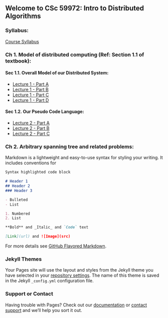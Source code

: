 ## Welcome to CSc 59972: Intro to Distributed Algorithms

### Syllabus:

<a href="https://cuny907-my.sharepoint.com/:f:/g/personal/devendra_kumar66_login_cuny_edu/Egb0Upvw095Cu9XGun5G4rwBG0-VjvFYQiLj7BBGgxza5Q?e=ctNtkQ">Course Syllabus</a>

### Ch 1. Model of distributed computing (Ref: Section 1.1 of textbook):

#### Sec 1.1. Overall Model of our Distributed System:

- <a href="https://cuny907-my.sharepoint.com/:u:/g/personal/devendra_kumar66_login_cuny_edu/ER1u7eXtdk1CtXet3fdd2moB_0qTdETQ1jlY2BqkCeVXdA?e=C99fXW">Lecture 1 - Part A</a>
- <a href="https://cuny907-my.sharepoint.com/:u:/g/personal/devendra_kumar66_login_cuny_edu/EbyPenSmaBpLuAIaK_vrMJwBDuZ2pODE6eFfR7snoIUSFQ?e=0bHKXM">Lecture 1 - Part B</a>
- <a href="https://cuny907-my.sharepoint.com/:u:/g/personal/devendra_kumar66_login_cuny_edu/EXTbDGj3pPdNvUdr96l7q9sB6XcOnEqEBXtD2Dua_v90Nw?e=h4BiSj">Lecture 1 - Part C</a>
- <a href="https://cuny907-my.sharepoint.com/:f:/g/personal/devendra_kumar66_login_cuny_edu/ElrudrUqA4VMqvIKJgA_ZDEBtmrIh1qaRRQqdGxlEOKJ0g?e=X6kQ9M">Lecture 1 - Part D</a>

#### Sec 1.2. Our Pseudo Code Language:

- <a href="https://cuny907-my.sharepoint.com/:u:/g/personal/devendra_kumar66_login_cuny_edu/ERJW9mM71VVFvKFMfmJ_cK4BS4DJD5a-39yYX-rVup7hRg?e=y7sEXs">Lecture 2 - Part A</a>
- <a href="https://cuny907-my.sharepoint.com/:u:/g/personal/devendra_kumar66_login_cuny_edu/Ea80l9IKmrFAoTcvLeqNhEMBAR1aUL_gbmnnlooJ1_9jYg?e=1dWWB7">Lecture 2 - Part B</a>
- <a href="https://cuny907-my.sharepoint.com/:u:/g/personal/devendra_kumar66_login_cuny_edu/ES85CkKfdaZHnE0WMerJcKkBIo8uv4-xyKu4sO05FP6wFw?e=EwaUa0">Lecture 2 - Part C</a>

### Ch 2. Arbitrary spanning tree and related problems:






Markdown is a lightweight and easy-to-use syntax for styling your writing. It includes conventions for

```markdown
Syntax highlighted code block

# Header 1
## Header 2
### Header 3

- Bulleted
- List

1. Numbered
2. List

**Bold** and _Italic_ and `Code` text

[Link](url) and ![Image](src)
```

For more details see [GitHub Flavored Markdown](https://guides.github.com/features/mastering-markdown/).

### Jekyll Themes

Your Pages site will use the layout and styles from the Jekyll theme you have selected in your [repository settings](https://github.com/rehman000/Distributed_Algorithms/settings). The name of this theme is saved in the Jekyll `_config.yml` configuration file.

### Support or Contact

Having trouble with Pages? Check out our [documentation](https://docs.github.com/categories/github-pages-basics/) or [contact support](https://support.github.com/contact) and we’ll help you sort it out.
